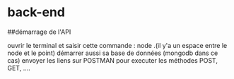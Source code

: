 # back-end

##démarrage de l'API

ouvrir le terminal et saisir cette commande : node  .(il y'a un espace entre le node et le point)
démarrer aussi sa base de données (mongodb dans ce cas)
envoyer les  liens sur POSTMAN pour executer les méthodes  POST, GET, ....
